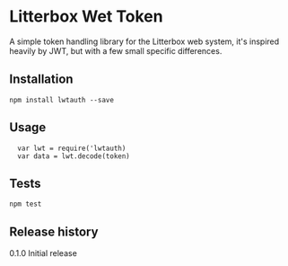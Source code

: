 Litterbox Wet Token
===================

A simple token handling library for the Litterbox web system, it's inspired heavily
by JWT, but with a few small specific differences.

## Installation

`npm install lwtauth --save`

## Usage

```
  var lwt = require('lwtauth)
  var data = lwt.decode(token)
```

## Tests

`npm test`

## Release history

0.1.0 Initial release